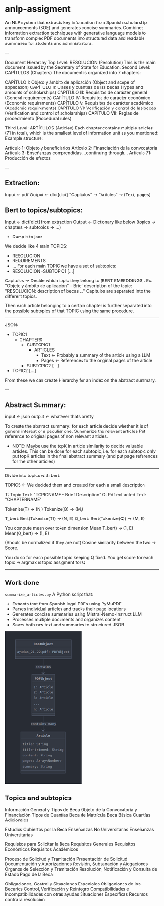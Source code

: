 # anlp-assigment
An NLP system that extracts key information from Spanish scholarship announcements (BOE) and generates concise summaries. Combines information extraction techniques with generative language models to transform complex PDF documents into structured data and readable summaries for students and administrators.

--


Document Hierarchy
Top Level: RESOLUCIÓN (Resolution)
This is the main document issued by the Secretary of State for Education.
Second Level: CAPÍTULOS (Chapters)
The document is organized into 7 chapters:

CAPÍTULO I: Objeto y ámbito de aplicación (Object and scope of application)
CAPÍTULO II: Clases y cuantías de las becas (Types and amounts of scholarships)
CAPÍTULO III: Requisitos de carácter general (General requirements)
CAPÍTULO IV: Requisitos de carácter económico (Economic requirements)
CAPÍTULO V: Requisitos de carácter académico (Academic requirements)
CAPÍTULO VI: Verificación y control de las becas (Verification and control of scholarships)
CAPÍTULO VII: Reglas de procedimiento (Procedural rules)

Third Level: ARTÍCULOS (Articles)
Each chapter contains multiple articles (71 in total), which is the smallest level of information unit as you mentioned:
Example structure:

Artículo 1: Objeto y beneficiarios
Artículo 2: Financiación de la convocatoria
Artículo 3: Enseñanzas comprendidas
...continuing through...
Artículo 71: Producción de efectos


--

## Extraction:
Input <- pdf
Output <- dict[dict]
    "Capitulos" -> "Articles" -> (Text, pages)

## Bert to topics/subtopics:
Input <- dict[dict] from extraction
Output <- Dictionary like below (topics -> chapters -> subtopics -> ...)
 + Dump it to json

We decide like 4 main TOPICS:
- RESOLUCION
- REQUIREMENTS
- ...
For each main TOPIC we have a set of subtopics:
- RESOLUCION
    -SUBTOPIC1 [...]

Capitulos -> Decide which topic they belong to [BERT EMBEDDINGS]:
Ex. "Objeto y ámbito de aplicación" - Brief description of the topic: "RESOLUCION: description of becas ..."
Capitulos are separated into the different topics.

Then each article belonging to a certain chapter is further separated into the possible subtopics of that TOPIC using the same procedure.

---

JSON:
- TOPIC1
    - CHAPTERS
        - SUBTOPIC1
            - ARTICLES
                - Text <- Probably a summary of the article using a LLM
                - Pages <- References to the original pages of the article
        - SUBTOPIC2 [...]
- TOPIC2 [...]


From these we can create Hierarchy for an index on the abstract summary.

--

## Abstract Summary:
input <- json
output <- whatever thats pretty

To create the abstract summary:
for each article decide whether it is of general interest or a peculiar one.
Summarize the relevant articles
Put reference to original pages of non relevant articles.

- NOTE: Maybe use the topK in article similarity to decide valuable articles. This can be done for each subtopic, i.e. for each subtopic only put topK articles in the final abstract summary (and put page references for the other articles)




---

Divide into topics with bert:

TOPICS <- We decided them and created for each a small description

T: Topic Text: "TOPICNAME - Brief Description"
Q: Pdf extracted Text: "CHAPTERNAME"

Tokenize(T) -> (N,)
Tokenize(Q) -> (M,)

T_bert: Bert(Tokenize(T)) -> (N, E)
Q_bert: Bert(Tokenize(Q)) -> (M, E)

You compute mean over token dimension
Mean(T_bert) -> (1, E)
Mean(Q_bert) -> (1, E)

(Should be normalized if they are not)
Cosine similarity between the two -> Score.


You do so for each possible topic keeping Q fixed.
You get score for each topic -> argmax is topic assigment for Q

---

## Work done

`summarize_articles.py` A Python script that:

* Extracts text from Spanish legal PDFs using PyMuPDF
* Parses individual articles and tracks their page locations
* Generates concise summaries using Mistral-Nemo-Instruct LLM
* Processes multiple documents and organizes content
* Saves both raw text and summaries to structured JSON


<img src="assets/first_data_structure.png" alt="" width="250" height="500">

## Topics and subtopics

Información General y Tipos de Beca
    Objeto de la Convocatoria y Financiación
    Tipos de Cuantías
    Beca de Matrícula
    Beca Básica
    Cuantías Adicionales

Estudios Cubiertos por la Beca
    Enseñanzas No Universitarias
    Enseñanzas Universitarias

Requisitos para Solicitar la Beca
    Requisitos Generales
    Requisitos Económicos
    Requisitos Académicos

Proceso de Solicitud y Tramitación
    Presentación de Solicitud
    Documentación y Autorizaciones
    Revisión, Subsanación y Alegaciones
    Órganos de Selección y Tramitación
    Resolución, Notificación y Consulta de Estado
    Pago de la Beca

Obligaciones, Control y Situaciones Especiales
    Obligaciones de los Becarios
    Control, Verificación y Reintegro
    Compatibilidades e Incompatibilidades con otras ayudas
    Situaciones Específicas
    Recursos contra la resolución